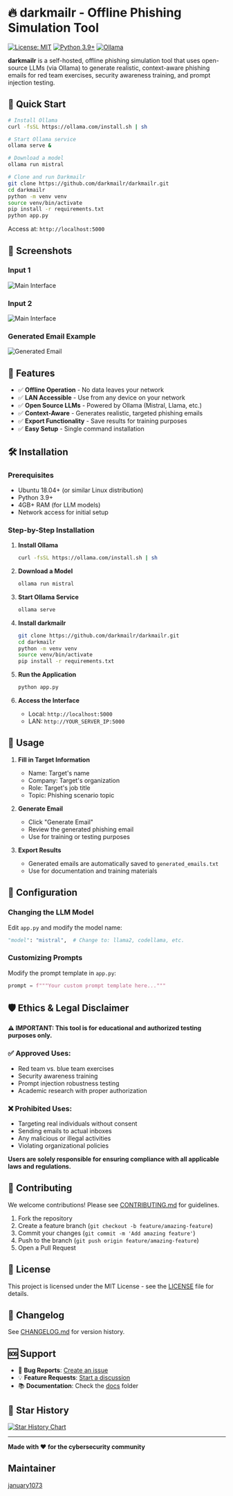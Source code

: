 # 🔥 darkmailr - Offline Phishing Simulation Tool

[![License: MIT](https://img.shields.io/badge/License-MIT-yellow.svg)](https://opensource.org/licenses/MIT)
[![Python 3.9+](https://img.shields.io/badge/python-3.9+-blue.svg)](https://www.python.org/downloads/)
[![Ollama](https://img.shields.io/badge/Ollama-Compatible-green.svg)](https://ollama.com/)

**darkmailr** is a self-hosted, offline phishing simulation tool that uses open-source LLMs (via Ollama) to generate realistic, context-aware phishing emails for red team exercises, security awareness training, and prompt injection testing.

## 🚀 Quick Start

```bash
# Install Ollama
curl -fsSL https://ollama.com/install.sh | sh

# Start Ollama service
ollama serve &

# Download a model
ollama run mistral

# Clone and run Darkmailr
git clone https://github.com/darkmailr/darkmailr.git
cd darkmailr
python -m venv venv
source venv/bin/activate
pip install -r requirements.txt
python app.py
```

Access at: `http://localhost:5000`

## 📸 Screenshots

### Input 1
![Main Interface](screenshots/screenshot1.png)

### Input 2
![Main Interface](screenshots/screenshot2.png)

### Generated Email Example
![Generated Email](screenshots/screenshot3.png)

## 🎯 Features

- ✅ **Offline Operation** - No data leaves your network
- ✅ **LAN Accessible** - Use from any device on your network
- ✅ **Open Source LLMs** - Powered by Ollama (Mistral, Llama, etc.)
- ✅ **Context-Aware** - Generates realistic, targeted phishing emails
- ✅ **Export Functionality** - Save results for training purposes
- ✅ **Easy Setup** - Single command installation

## 🛠️ Installation

### Prerequisites
- Ubuntu 18.04+ (or similar Linux distribution)
- Python 3.9+
- 4GB+ RAM (for LLM models)
- Network access for initial setup

### Step-by-Step Installation

1. **Install Ollama**
   ```bash
   curl -fsSL https://ollama.com/install.sh | sh
   ```

2. **Download a Model**
   ```bash
   ollama run mistral
   ```

3. **Start Ollama Service**
   ```bash
   ollama serve
   ```

4. **Install darkmailr**
   ```bash
   git clone https://github.com/darkmailr/darkmailr.git
   cd darkmailr
   python -m venv venv
   source venv/bin/activate
   pip install -r requirements.txt
   ```

5. **Run the Application**
   ```bash
   python app.py
   ```

6. **Access the Interface**
   - Local: `http://localhost:5000`
   - LAN: `http://YOUR_SERVER_IP:5000`

## 🧪 Usage

1. **Fill in Target Information**
   - Name: Target's name
   - Company: Target's organization
   - Role: Target's job title
   - Topic: Phishing scenario topic

2. **Generate Email**
   - Click "Generate Email"
   - Review the generated phishing email
   - Use for training or testing purposes

3. **Export Results**
   - Generated emails are automatically saved to `generated_emails.txt`
   - Use for documentation and training materials

## 🔧 Configuration

### Changing the LLM Model
Edit `app.py` and modify the model name:
```python
"model": "mistral",  # Change to: llama2, codellama, etc.
```

### Customizing Prompts
Modify the prompt template in `app.py`:
```python
prompt = f"""Your custom prompt template here..."""
```

## 🛡️ Ethics & Legal Disclaimer

**⚠️ IMPORTANT: This tool is for educational and authorized testing purposes only.**

### ✅ Approved Uses:
- Red team vs. blue team exercises
- Security awareness training
- Prompt injection robustness testing
- Academic research with proper authorization

### ❌ Prohibited Uses:
- Targeting real individuals without consent
- Sending emails to actual inboxes
- Any malicious or illegal activities
- Violating organizational policies

**Users are solely responsible for ensuring compliance with all applicable laws and regulations.**

## 🤝 Contributing

We welcome contributions! Please see [CONTRIBUTING.md](CONTRIBUTING.md) for guidelines.

1. Fork the repository
2. Create a feature branch (`git checkout -b feature/amazing-feature`)
3. Commit your changes (`git commit -m 'Add amazing feature'`)
4. Push to the branch (`git push origin feature/amazing-feature`)
5. Open a Pull Request

## 📝 License

This project is licensed under the MIT License - see the [LICENSE](LICENSE) file for details.

## 🔄 Changelog

See [CHANGELOG.md](CHANGELOG.md) for version history.

## 🆘 Support

- 🐛 **Bug Reports**: [Create an issue](https://github.com/darkmailr/darkmailr/issues)
- 💡 **Feature Requests**: [Start a discussion](https://github.com/darkmailr/darkmailr/discussions)
- 📚 **Documentation**: Check the [docs](docs/) folder

## 🌟 Star History

[![Star History Chart](https://api.star-history.com/svg?repos=darkmailr/darkmailr&type=Date)](https://star-history.com/#darkmailr/darkmailr&Date)

---

**Made with ❤️ for the cybersecurity community**

## Maintainer

[january1073](https://github.com/january1073)
